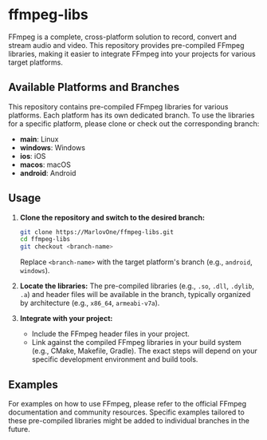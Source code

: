 # ffmpeg-libs

FFmpeg is a complete, cross-platform solution to record, convert and stream audio and video. This repository provides pre-compiled FFmpeg libraries, making it easier to integrate FFmpeg into your projects for various target platforms.

## Available Platforms and Branches

This repository contains pre-compiled FFmpeg libraries for various platforms. Each platform has its own dedicated branch. To use the libraries for a specific platform, please clone or check out the corresponding branch:

*   **main**: Linux
*   **windows**: Windows
*   **ios**: iOS
*   **macos**: macOS
*   **android**: Android

## Usage

1.  **Clone the repository and switch to the desired branch:**
    ```bash
    git clone https://MarlovOne/ffmpeg-libs.git
    cd ffmpeg-libs
    git checkout <branch-name> 
    ```
    Replace `<branch-name>` with the target platform's branch (e.g., `android`, `windows`).

2.  **Locate the libraries:**
    The pre-compiled libraries (e.g., `.so`, `.dll`, `.dylib`, `.a`) and header files will be available in the branch, typically organized by architecture (e.g., `x86_64`, `armeabi-v7a`).

3.  **Integrate with your project:**
    *   Include the FFmpeg header files in your project.
    *   Link against the compiled FFmpeg libraries in your build system (e.g., CMake, Makefile, Gradle). The exact steps will depend on your specific development environment and build tools.

## Examples

For examples on how to use FFmpeg, please refer to the official FFmpeg documentation and community resources. Specific examples tailored to these pre-compiled libraries might be added to individual branches in the future.